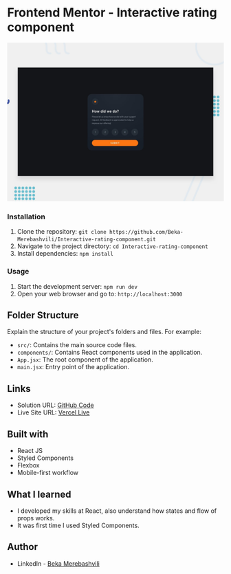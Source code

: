 # Frontend Mentor - Interactive rating component

![Design preview for the Interactive rating component coding challenge](./design/desktop-preview.jpg)

### Installation

1. Clone the repository: `git clone https://github.com/Beka-Merebashvili/Interactive-rating-component.git`
2. Navigate to the project directory: `cd Interactive-rating-component`
3. Install dependencies: `npm install`

### Usage

1. Start the development server: `npm run dev`
2. Open your web browser and go to: `http://localhost:3000`

## Folder Structure

Explain the structure of your project's folders and files. For example:

- `src/`: Contains the main source code files.
- `components/`: Contains React components used in the application.
- `App.jsx`: The root component of the application.
- `main.jsx`: Entry point of the application.

## Links

- Solution URL: [GitHub Code](https://github.com/Beka-Merebashvili/Interactive-rating-component)
- Live Site URL: [Vercel Live](https://interactive-rating-component-ten-gules.vercel.app)

## Built with

- React JS
- Styled Components
- Flexbox
- Mobile-first workflow

## What I learned

- I developed my skills at React, also understand how states and flow of props works.
- It was first time I used Styled Components.

## Author

- LinkedIn - [Beka Merebashvili](https://www.linkedin.com/in/beka-merebashvili/)
